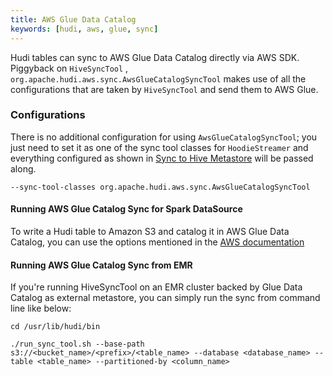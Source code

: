 ```yaml
---
title: AWS Glue Data Catalog
keywords: [hudi, aws, glue, sync]
---
```


Hudi tables can sync to AWS Glue Data Catalog directly via AWS SDK. Piggyback on `HiveSyncTool`
, `org.apache.hudi.aws.sync.AwsGlueCatalogSyncTool` makes use of all the configurations that are taken by `HiveSyncTool`
and send them to AWS Glue.

### Configurations

There is no additional configuration for using `AwsGlueCatalogSyncTool`; you just need to set it as one of the sync tool
classes for `HoodieStreamer` and everything configured as shown in [Sync to Hive Metastore](syncing_metastore) will
be passed along.

```shell
--sync-tool-classes org.apache.hudi.aws.sync.AwsGlueCatalogSyncTool
```

#### Running AWS Glue Catalog Sync for Spark DataSource

To write a Hudi table to Amazon S3 and catalog it in AWS Glue Data Catalog, you can use the options mentioned in the
[AWS documentation](https://docs.aws.amazon.com/glue/latest/dg/aws-glue-programming-etl-format-hudi.html#aws-glue-programming-etl-format-hudi-write)

#### Running AWS Glue Catalog Sync from EMR

If you're running HiveSyncTool on an EMR cluster backed by Glue Data Catalog as external metastore, you can simply run the sync from command line like below:

```shell
cd /usr/lib/hudi/bin

./run_sync_tool.sh --base-path s3://<bucket_name>/<prefix>/<table_name> --database <database_name> --table <table_name> --partitioned-by <column_name>
```